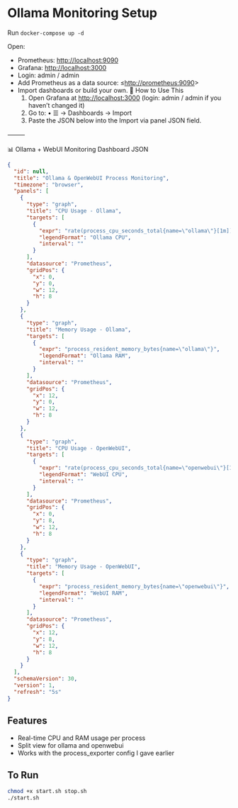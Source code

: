 # Ollama Monitoring Setup

Run `docker-compose up -d`

Open:

* Prometheus: <http://localhost:9090>
* Grafana: <http://localhost:3000>
* Login: admin / admin
* Add Prometheus as a data source: ≤<http://prometheus:9090>>
* Import dashboards or build your own.
    🧩 How to Use This
  1. Open Grafana at <http://localhost:3000>
(login: admin / admin if you haven’t changed it)
  2. Go to:
  • ☰ → Dashboards → Import
  3. Paste the JSON below into the Import via panel JSON field.

⸻

📊 Ollama + WebUI Monitoring Dashboard JSON

```json
{
  "id": null,
  "title": "Ollama & OpenWebUI Process Monitoring",
  "timezone": "browser",
  "panels": [
    {
      "type": "graph",
      "title": "CPU Usage - Ollama",
      "targets": [
        {
          "expr": "rate(process_cpu_seconds_total{name=\"ollama\"}[1m])",
          "legendFormat": "Ollama CPU",
          "interval": ""
        }
      ],
      "datasource": "Prometheus",
      "gridPos": {
        "x": 0,
        "y": 0,
        "w": 12,
        "h": 8
      }
    },
    {
      "type": "graph",
      "title": "Memory Usage - Ollama",
      "targets": [
        {
          "expr": "process_resident_memory_bytes{name=\"ollama\"}",
          "legendFormat": "Ollama RAM",
          "interval": ""
        }
      ],
      "datasource": "Prometheus",
      "gridPos": {
        "x": 12,
        "y": 0,
        "w": 12,
        "h": 8
      }
    },
    {
      "type": "graph",
      "title": "CPU Usage - OpenWebUI",
      "targets": [
        {
          "expr": "rate(process_cpu_seconds_total{name=\"openwebui\"}[1m])",
          "legendFormat": "WebUI CPU",
          "interval": ""
        }
      ],
      "datasource": "Prometheus",
      "gridPos": {
        "x": 0,
        "y": 8,
        "w": 12,
        "h": 8
      }
    },
    {
      "type": "graph",
      "title": "Memory Usage - OpenWebUI",
      "targets": [
        {
          "expr": "process_resident_memory_bytes{name=\"openwebui\"}",
          "legendFormat": "WebUI RAM",
          "interval": ""
        }
      ],
      "datasource": "Prometheus",
      "gridPos": {
        "x": 12,
        "y": 8,
        "w": 12,
        "h": 8
      }
    }
  ],
  "schemaVersion": 30,
  "version": 1,
  "refresh": "5s"
}
```

## Features

* Real-time CPU and RAM usage per process
* Split view for ollama and openwebui
* Works with the process_exporter config I gave earlier

## To Run

```bash
chmod +x start.sh stop.sh
./start.sh
```
